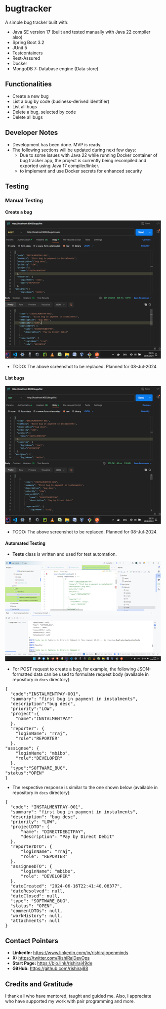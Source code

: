 # bugtracker
A simple bug tracker built with:
- Java SE version 17 (built and tested manually with Java 22 compiler also)
- Spring Boot 3.2
- JUnit 5
- Testcontainers
- Rest-Assured
- Docker
- MongoDB 7: Database engine (Data store)

## Functionalities
- Create a new bug
- List a bug by code (business-derived identifier)
- List all bugs
- Delete a bug, selected by code
- Delete all bugs

## Developer Notes
- Development has been done. MVP is ready.
- The following sections will be updated during next few days:
  - Due to some issues with Java 22 while running Docker container of bug tracker app, the project is currently being recompiled and exported using Java 17 compiler/linker.
  - to implement and use Docker secrets for enhanced security


## Testing

### Manual Testing

#### Create a bug
![Manual testing: Create a bug](./assets/manual-testing-_-create-bug.png)
- TODO: The above screenshot to be replaced. Planned for 08-Jul-2024.

#### List bugs
![Manual testing: List all bugs](./assets/manual-testing-_-list-bugs.png)
- TODO: The above screenshot to be replaced. Planned for 08-Jul-2024.

#### Automated Testing
- **Tests** class is written and used for test automation.


![Automated testing: Create a bugs](./assets/automated-testing-_-create-bug.png)


- For POST request to create a bug, for example, the following JSON-formatted data can be used to formulate request body (available in repository in `docs` directory):
<pre>{
  "code":"INSTALMENTPAY-001",
  "summary": "first bug in payment in instalments",
  "description":"bug desc",
  "priority":"LOW",
  "project":{
    "name":"INSTALMENTPAY"
  },
  "reporter": {
    "loginName": "rraj",
    "role":"REPORTER"
  },
"assignee": {
    "loginName": "mbibo",
    "role":"DEVELOPER"
  },
  "type":"SOFTWARE_BUG",
"status":"OPEN"
}</pre>

- The respective response is similar to the one shown below (available in repository in `docs` directory):
<pre>{
  "code": "INSTALMENTPAY-001",
  "summary": "first bug in payment in instalments",
  "description": "bug desc",
  "priority": "LOW",
  "projectDTO": {
      "name": "DIRECTDEBITPAY",
      "description": "Pay by Direct Debit"
  },
  "reporterDTO": {
      "loginName": "rraj",
      "role": "REPORTER"
  },
  "assigneeDTO": {
      "loginName": "mbibo",
      "role": "DEVELOPER"
  },
  "dateCreated": "2024-06-16T22:41:40.08377",
  "dateResolved": null,
  "dateClosed": null,
  "type": "SOFTWARE_BUG",
  "status": "OPEN",
  "commentDTOs": null,
  "workHistory": null,
  "attachments": null
}</pre>

## Contact Pointers
- **LinkedIn:** <https://www.linkedin.com/in/rishirajopenminds>
- **X:** <https://twitter.com/RishiRajDevOps>
- **Start Page:** <https://bio.link/rishiraj49de>
- **GitHub:** <https://github.com/rishiraj88>

## Credits and Gratitude
I thank all who have mentored, taught and guided me. Also, I appreciate who have supported my work with pair programming and more.
